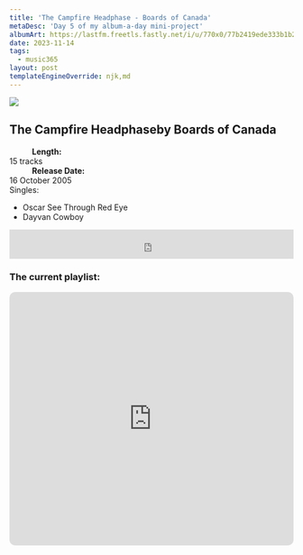 ```yaml
---
title: 'The Campfire Headphase - Boards of Canada'
metaDesc: 'Day 5 of my album-a-day mini-project'
albumArt: https://lastfm.freetls.fastly.net/i/u/770x0/77b2419ede333b1b20ab565305bd8039.jpg#77b2419ede333b1b20ab565305bd8039
date: 2023-11-14
tags:
  - music365
layout: post
templateEngineOverride: njk,md
---
```


<aside class="album-profile" style="--shadow: rgb(106,165,160)">
  <div class="album-profile__image">
    <img crossorigin="anonymous" src="{{ albumArt }}"/>
  </div>
  <div class="aside__content">
    <h1><strong>The Campfire Headphase</strong>by Boards of Canada</h1>
    <dl>
      <div>
        <dd><strong>Length:</strong></dd>
        <dt>15 tracks</dt>
      </div>
      <div>
        <dd><strong>Release Date:</strong></dd>
        <dt>16 October 2005</dt>
      </div>
      <div class="singles">
        <span>Singles:</span>
        <ul>
          <li>Oscar See Through Red Eye</li>
          <li>Dayvan Cowboy</li>
        </ul>
      </div>
    </dl>
    <div class="color-grid" style="--opacity: 1;">
      <div class="color-grid__container">
					<span class="color color--1" style="--firstColor: rgb(106,165,160)"></span>
					<span class="color color--2" style="--secondaryColor: rgb(193,216,172)"></span>
					<span class="color color--3" style="--thirdColor: rgb(54,102,96)"></span>
      </div>
    </div>
  </div>
</aside>

<iframe width="100%" height="52" src="https://odesli.co/embed/?url=https%3A%2F%2Falbum.link%2Fi%2F81696254&theme=light" frameborder="0" allowfullscreen sandbox="allow-same-origin allow-scripts allow-presentation allow-popups allow-popups-to-escape-sandbox" allow="clipboard-read; clipboard-write"></iframe>

### The current playlist:

<iframe allow="autoplay *; encrypted-media *; fullscreen *; clipboard-write" frameborder="0" height="450" style="width:100%;max-width:660px;overflow:hidden;border-radius:10px;" sandbox="allow-forms allow-popups allow-same-origin allow-scripts allow-storage-access-by-user-activation allow-top-navigation-by-user-activation" src="https://embed.music.apple.com/gb/playlist/music365/pl.u-AkAmEd9ix4MAZYJ"></iframe>
